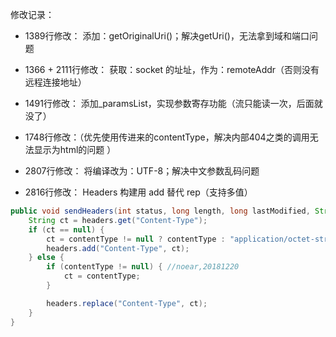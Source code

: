 

修改记录：



* 1389行修改：
添加：getOriginalUri()；解决getUri()，无法拿到域和端口问题

* 1366 + 2111行修改：
获取：socket 的址址，作为：remoteAddr（否则没有远程连接地址）

* 1491行修改：
添加_paramsList，实现参数寄存功能（流只能读一次，后面就没了）

* 1748行修改：（优先使用传进来的contentType，解决内部404之类的调用无法显示为html的问题 ）

* 2807行修改：
  将编译改为：UTF-8；解决中文参数乱码问题

* 2816行修改：
  Headers 构建用 add 替代 rep（支持多值）

```java
public void sendHeaders(int status, long length, long lastModified, String etag, String contentType, long[] range) throws IOException {
    String ct = headers.get("Content-Type");
    if (ct == null) {
        ct = contentType != null ? contentType : "application/octet-stream";
        headers.add("Content-Type", ct);
    } else {
        if (contentType != null) { //noear,20181220
            ct = contentType;
        }

        headers.replace("Content-Type", ct);
    }
}
```